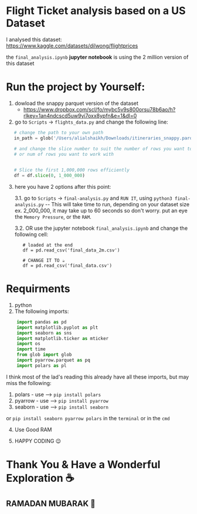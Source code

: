 # Flight Ticket analysis based on a US Dataset

I analysed this dataset: https://www.kaggle.com/datasets/dilwong/flightprices

the `final_analysis.ipynb` **jupyter notebook** is using the 2 million version of this dataset

# Run the project by Yourself: 

1. dowload the snappy parquet version of the dataset
   - https://www.dropbox.com/scl/fo/mybc5v9s800orsu78b6ao/h?rlkey=1an4ndcscd5uw9yi7oxx8ypfn&e=1&dl=0
2.  go to `Scripts` -> `flights_data.py` and change the following line:
   ```python
      # change the path to your own path
      in_path = glob('/Users/alialshaikh/Downloads/itineraries_snappy.parquet')[0]

      # and change the slice number to suit the number of rows you want to process
      # or num of rows you want to work with

      
      # Slice the first 1,000,000 rows efficiently
      df = df.slice(0, 1_000_000)

   ```

3. here you have 2 options after this point:


   3.1. go to `Scripts` -> `final-analysis.py` and `RUN IT`, using `python3 final-analysis.py` -- This will take time to run, depending on your dataset size ex. 2_000_000, it may take up to 60 seconds so don't worry. put an eye the `Memory Pressure`, or the `RAM`.


   3.2. OR use the jupyter notebook `final_analysis.ipynb` and change the following cell:

      ```pyhton
         # loaded at the end
         df = pd.read_csv('final_data_2m.csv')

         # CHANGE IT TO ☕️
         df = pd.read_csv('final_data.csv')
      ```


# Requirments 
1. python
2. The following imports:
  ```python
      import pandas as pd
      import matplotlib.pyplot as plt
      import seaborn as sns
      import matplotlib.ticker as mticker
      import os
      import time
      from glob import glob
      import pyarrow.parquet as pq
      import polars as pl
   ```

I think most of the lad's reading this already have all these imports, but may miss the following: 
1. polars - use --> `pip install polars`
2. pyarrow - use --> `pip install pyarrow`
3. seaborn - use --> `pip install seaborn`

or `pip install seaborn pyarrow polars` in the `terminal` or in the `cmd`

4. Use Good RAM

5. HAPPY CODING 😉



# Thank You & Have a Wonderful Exploration ☕️
## RAMADAN MUBARAK 🌙
